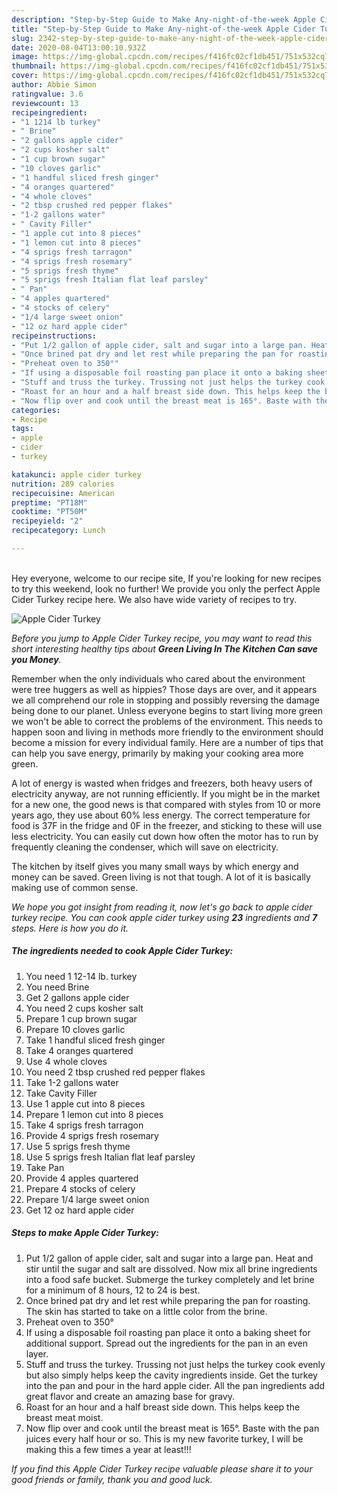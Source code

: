 ```yaml
---
description: "Step-by-Step Guide to Make Any-night-of-the-week Apple Cider Turkey"
title: "Step-by-Step Guide to Make Any-night-of-the-week Apple Cider Turkey"
slug: 2342-step-by-step-guide-to-make-any-night-of-the-week-apple-cider-turkey
date: 2020-08-04T13:00:10.932Z
image: https://img-global.cpcdn.com/recipes/f416fc02cf1db451/751x532cq70/apple-cider-turkey-recipe-main-photo.jpg
thumbnail: https://img-global.cpcdn.com/recipes/f416fc02cf1db451/751x532cq70/apple-cider-turkey-recipe-main-photo.jpg
cover: https://img-global.cpcdn.com/recipes/f416fc02cf1db451/751x532cq70/apple-cider-turkey-recipe-main-photo.jpg
author: Abbie Simon
ratingvalue: 3.6
reviewcount: 13
recipeingredient:
- "1 1214 lb turkey"
- " Brine"
- "2 gallons apple cider"
- "2 cups kosher salt"
- "1 cup brown sugar"
- "10 cloves garlic"
- "1 handful sliced fresh ginger"
- "4 oranges quartered"
- "4 whole cloves"
- "2 tbsp crushed red pepper flakes"
- "1-2 gallons water"
- " Cavity Filler"
- "1 apple cut into 8 pieces"
- "1 lemon cut into 8 pieces"
- "4 sprigs fresh tarragon"
- "4 sprigs fresh rosemary"
- "5 sprigs fresh thyme"
- "5 sprigs fresh Italian flat leaf parsley"
- " Pan"
- "4 apples quartered"
- "4 stocks of celery"
- "1/4 large sweet onion"
- "12 oz hard apple cider"
recipeinstructions:
- "Put 1/2 gallon of apple cider, salt and sugar into a large pan. Heat and stir until the sugar and salt are dissolved. Now mix all brine ingredients into a food safe bucket. Submerge the turkey completely and let brine for a minimum of 8 hours, 12 to 24 is best."
- "Once brined pat dry and let rest while preparing the pan for roasting. The skin has started to take on a little color from the brine."
- "Preheat oven to 350°"
- "If using a disposable foil roasting pan place it onto a baking sheet for additional support. Spread out the ingredients for the pan in an even layer."
- "Stuff and truss the turkey. Trussing not just helps the turkey cook evenly but also simply helps keep the cavity ingredients inside. Get the turkey into the pan and pour in the hard apple cider. All the pan ingredients add great flavor and create an amazing base for gravy."
- "Roast for an hour and a half breast side down. This helps keep the breast meat moist."
- "Now flip over and cook until the breast meat is 165°. Baste with the pan juices every half hour or so. This is my new favorite turkey, I will be making this a few times a year at least!!!"
categories:
- Recipe
tags:
- apple
- cider
- turkey

katakunci: apple cider turkey 
nutrition: 289 calories
recipecuisine: American
preptime: "PT18M"
cooktime: "PT50M"
recipeyield: "2"
recipecategory: Lunch

---
```

<br>
Hey everyone, welcome to our recipe site, If you're looking for new recipes to try this weekend, look no further! We provide you only the perfect Apple Cider Turkey recipe here. We also have wide variety of recipes to try.
<br>


![Apple Cider Turkey](https://img-global.cpcdn.com/recipes/f416fc02cf1db451/751x532cq70/apple-cider-turkey-recipe-main-photo.jpg)

<i>Before you jump to Apple Cider Turkey recipe, you may want to read this short interesting healthy tips about 
<strong>Green Living In The Kitchen Can save you Money</strong>.</i>
</br>

Remember when the only individuals who cared about the environment were tree huggers as well as hippies? Those days are over, and it appears we all comprehend our role in stopping and possibly reversing the damage being done to our planet. Unless everyone begins to start living more green we won't be able to correct the problems of the environment. This needs to happen soon and living in methods more friendly to the environment should become a mission for every individual family. Here are a number of tips that can help you save energy, primarily by making your cooking area more green.

A lot of energy is wasted when fridges and freezers, both heavy users of electricity anyway, are not running efficiently. If you might be in the market for a new one, the good news is that compared with styles from 10 or more years ago, they use about 60% less energy. The correct temperature for food is 37F in the fridge and 0F in the freezer, and sticking to these will use less electricity. You can easily cut down how often the motor has to run by frequently cleaning the condenser, which will save on electricity.

The kitchen by itself gives you many small ways by which energy and money can be saved. Green living is not that tough. A lot of it is basically making use of common sense.


<i>We hope you got insight from reading it, now let's go back to apple cider turkey recipe. You can cook apple cider turkey using <strong>23</strong> ingredients and <strong>7</strong> steps. Here is how you do it.
</i>

##### The ingredients needed to cook Apple Cider Turkey:

1. You need 1 12-14 lb. turkey
1. You need  Brine
1. Get 2 gallons apple cider
1. You need 2 cups kosher salt
1. Prepare 1 cup brown sugar
1. Prepare 10 cloves garlic
1. Take 1 handful sliced fresh ginger
1. Take 4 oranges quartered
1. Use 4 whole cloves
1. You need 2 tbsp crushed red pepper flakes
1. Take 1-2 gallons water
1. Take  Cavity Filler
1. Use 1 apple cut into 8 pieces
1. Prepare 1 lemon cut into 8 pieces
1. Take 4 sprigs fresh tarragon
1. Provide 4 sprigs fresh rosemary
1. Use 5 sprigs fresh thyme
1. Use 5 sprigs fresh Italian flat leaf parsley
1. Take  Pan
1. Provide 4 apples quartered
1. Prepare 4 stocks of celery
1. Prepare 1/4 large sweet onion
1. Get 12 oz hard apple cider


##### Steps to make Apple Cider Turkey:

1. Put 1/2 gallon of apple cider, salt and sugar into a large pan. Heat and stir until the sugar and salt are dissolved. Now mix all brine ingredients into a food safe bucket. Submerge the turkey completely and let brine for a minimum of 8 hours, 12 to 24 is best.
1. Once brined pat dry and let rest while preparing the pan for roasting. The skin has started to take on a little color from the brine.
1. Preheat oven to 350°
1. If using a disposable foil roasting pan place it onto a baking sheet for additional support. Spread out the ingredients for the pan in an even layer.
1. Stuff and truss the turkey. Trussing not just helps the turkey cook evenly but also simply helps keep the cavity ingredients inside. Get the turkey into the pan and pour in the hard apple cider. All the pan ingredients add great flavor and create an amazing base for gravy.
1. Roast for an hour and a half breast side down. This helps keep the breast meat moist.
1. Now flip over and cook until the breast meat is 165°. Baste with the pan juices every half hour or so. This is my new favorite turkey, I will be making this a few times a year at least!!!


<i>If you find this Apple Cider Turkey recipe valuable please share it to your good friends or family, thank you and good luck.</i>
